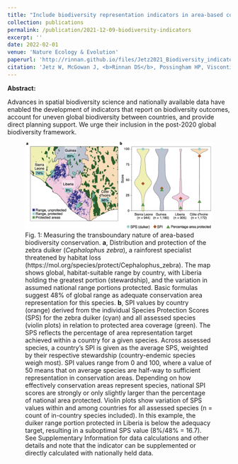```yaml
---
title: "Include biodiversity representation indicators in area-based conservation targets"
collection: publications
permalink: /publication/2021-12-09-biodiversity-indicators
excerpt: ''
date: 2022-02-01
venue: 'Nature Ecology & Evolution'
paperurl: 'http://rinnan.github.io/files/Jetz2021_Biodiversity_indicators.pdf'
citation: 'Jetz W, McGowan J, <b>Rinnan DS</b>, Possingham HP, Visconti P, O’Donnell B, Londoño-Murcia MC. "Include biodiversity representation indicators in area-based conservation targets." <i>Nature Ecology & Evolution</i> 6(2), 123-126. https://doi.org/10.1038/s41559-021-01620-y'
---
```


<b>Abstract:</b>

Advances in spatial biodiversity science and nationally available data have enabled the development of indicators that report on biodiversity outcomes, account for uneven global biodiversity between countries, and provide direct planning support. We urge their inclusion in the post-2020 global biodiversity framework.

<figure>
  <img src="/images/biodiversity-indicators.png" alt="A 1km conservation area network that provides protection for all terrestrial vertebrates.">
  <figcaption>Fig. 1: Measuring the transboundary nature of area-based biodiversity conservation. <b>a</b>, Distribution and protection of the zebra duiker (<i>Cephalophus zebra</i>), a rainforest specialist threatened by habitat loss (https://mol.org/species/protect/Cephalophus_zebra). The map shows global, habitat-suitable range by country, with Liberia holding the greatest portion (stewardship), and the variation in assumed national range portions protected. Basic formulas suggest 48% of global range as adequate conservation area representation for this species. <b>b</b>, SPI values by country (orange) derived from the individual Species Protection Scores (SPS) for the zebra duiker (cyan) and all assessed species (violin plots) in relation to protected area coverage (green). The SPS reflects the percentage of area representation target achieved within a country for a given species. Across assessed species, a country’s SPI is given as the average SPS, weighted by their respective stewardship (country-endemic species weigh most). SPI values range from 0 and 100, where a value of 50 means that on average species are half-way to sufficient representation in conservation areas. Depending on how effectively conservation areas represent species, national SPI scores are strongly or only slightly larger than the percentage of national area protected. Violin plots show variation of SPS values within and among countries for all assessed species (n = count of in-country species included). In this example, the duiker range portion protected in Liberia is below the adequacy target, resulting in a suboptimal SPS value (8%/48% = 16.7). See Supplementary Information for data calculations and other details and note that the indicator can be supplemented or directly calculated with nationally held data.</figcaption>
</figure>